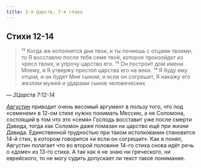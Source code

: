```yaml
---
title: 2-я Царств, 7-я глава
---
```


## Стихи 12-14

> ¹² Когда же исполнятся дни твои, и ты почиешь с отцами твоими,
> то Я восставлю после тебя семя твоё, которое произойдет из чресл твоих,
> и упрочу царство его.
> ¹³ Он построит дом имени Моему, и Я утвержу престол царства его на веки.
> ¹⁴ Я буду ему отцом, и он будет Мне сыном; и если он согрешит,
> Я накажу его жезлом мужей и ударами сынов человеческих

— <cite>2Царств&nbsp;7:12-14</cite>

[<cite>Августин</cite>](https://bible.by/aic/10/7/) приводит очень весомый аргумент в пользу того,
что под «семенем» в 12-ом стихе нужно понимать Мессию, а не Соломона, состоящий в том
что это «семя» Господь восставит уже после смерти Давида, тогда как Соломон
даже помазан на царство ещё при жизни Давида. Единственной трудностью при таком истолковании
становится 14-й стих, в котором говорится «и если он согрешит».
Как я понял, Августин полагает что во второй половине 14-го стиха снова идёт речь
о «доме» из 13-го стиха. А так как я не знаю ни греческого, ни еврейского,
то не могу судить допускает ли текст такое понимание.
